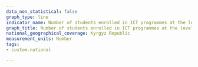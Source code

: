 ```yaml
---
data_non_statistical: false
graph_type: line
indicator_name: Number of students enrolled in ICT programmes at the levels of initial, secondary and tertiary vocational education
graph_title: Number of students enrolled in ICT programmes at the levels of initial, secondary and tertiary vocational education
national_geographical_coverage: Kyrgyz Republic
measurement_units: Number
tags:
- custom.national

---
```

